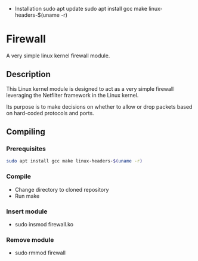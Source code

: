 - Installation
sudo apt update
sudo apt install gcc make linux-headers-$(uname -r)

# Firewall

A very simple linux kernel firewall module.

## Description

This Linux kernel module is designed to act as a very simple firewall leveraging the Netfilter framework in the Linux kernel.

Its purpose is to make decisions on whether to allow or drop packets based on hard-coded protocols and ports.

## Compiling

### Prerequisites

```bash
sudo apt install gcc make linux-headers-$(uname -r)
```

### Compile

* Change directory to cloned repository
* Run make

### Insert module

* sudo insmod firewall.ko

### Remove module

* sudo rmmod firewall